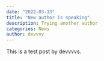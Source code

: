```yaml
---
date: "2022-03-13"
title: "New author is speaking"
description: Trying another author
categories: News
author: devvvv
---
```


This is a test post by devvvvs.
